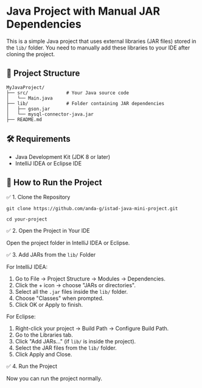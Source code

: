 # Java Project with Manual JAR Dependencies

This is a simple Java project that uses external libraries (JAR files) stored in the `lib/` folder. You need to manually add these libraries to your IDE after cloning the project.

## 📁 Project Structure

```shell
MyJavaProject/
├── src/              # Your Java source code
│   └── Main.java
├── lib/              # Folder containing JAR dependencies
│   ├── gson.jar
│   └── mysql-connector-java.jar
├── README.md
```

## 🛠 Requirements

- Java Development Kit (JDK 8 or later)
- IntelliJ IDEA or Eclipse IDE

## 🚀 How to Run the Project

✅ 1. Clone the Repository

```shell
git clone https://github.com/anda-g/istad-java-mini-project.git
```
```shell
cd your-project
```

✅ 2. Open the Project in Your IDE

Open the project folder in IntelliJ IDEA or Eclipse.

✅ 3. Add JARs from the `lib/` Folder

For IntelliJ IDEA:
1. Go to File → Project Structure → Modules → Dependencies.
2. Click the + icon → choose "JARs or directories".
3. Select all the `.jar` files inside the `lib/` folder.
4. Choose "Classes" when prompted.
5. Click OK or Apply to finish.

For Eclipse:
1. Right-click your project → Build Path → Configure Build Path.
2. Go to the Libraries tab.
3. Click "Add JARs..." (if `lib/` is inside the project).
4. Select the JAR files from the `lib/` folder.
5. Click Apply and Close.

✅ 4. Run the Project

Now you can run the project normally.

